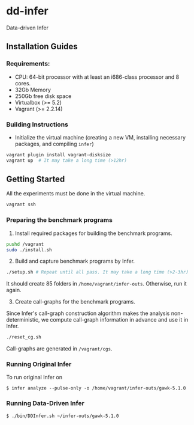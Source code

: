 # dd-infer
Data-driven Infer 

## Installation Guides
### Requirements:
* CPU: 64-bit processor with at least an i686-class processor and 8 cores.
* 32Gb Memory
* 250Gb free disk space
* Virtualbox (>= 5.2)
* Vagrant (>= 2.2.14)

### Building Instructions
* Initialize the virtual machine (creating a new VM, installing necessary packages, and compiling `infer`)
```bash
vagrant plugin install vagrant-disksize
vagrant up  # It may take a long time (>12hr)
```

## Getting Started
All the experiments must be done in the virtual machine.
```bash
vagrant ssh
```

### Preparing the benchmark programs
1. Install required packages for building the benchmark programs.

```bash
pushd /vagrant
sudo ./install.sh
```

2. Build and capture benchmark programs by Infer.

```bash
./setup.sh # Repeat until all pass. It may take a long time (>2-3hr)
```
It should create 85 folders in `/home/vagrant/infer-outs`. Otherwise, run it again.

3. Create call-graphs for the benchmark programs.

Since Infer's call-graph construction algorithm makes the analysis non-deterministic, we compute call-graph information in advance and use it in Infer.
```bash
./reset_cg.sh
```
Call-graphs are generated in `/vagrant/cgs`.

### Running Original Infer
To run original Infer on 
```
$ infer analyze --pulse-only -o /home/vagrant/infer-outs/gawk-5.1.0
```

### Running Data-Driven Infer
```
$ ./bin/DDInfer.sh ~/infer-outs/gawk-5.1.0
```
